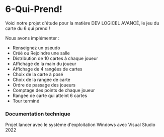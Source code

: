 # 6-Qui-Prend!

Voici notre projet d'étude pour la matière DEV LOGICEL AVANCÉ, le jeu du carte du 6 qui prend !

Nous avons implémenter :

- Renseignez un pseudo
- Créé ou Rejoindre une salle
- Distribution de 10 cartes à chaque joueur
- Affichage de la main du joueur
- Affichage de 4 rangées de cartes
- Choix de la carte à posé
- Choix de la rangée de carte
- Ordre de passage des joueurs
- Comptage des points de chaque joueur
- Rangée de carte qui atteint 6 cartes
- Tour terminé


### Documentation technique

Projet lancer avec le système d'exploitation Windows avec Visual Studio 2022
